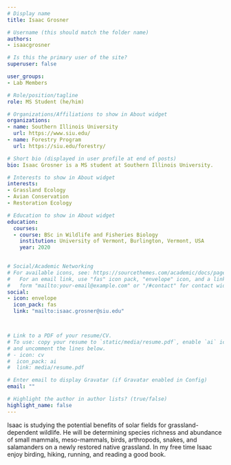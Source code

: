 ```yaml
---
# Display name
title: Isaac Grosner

# Username (this should match the folder name)
authors:
- isaacgrosner

# Is this the primary user of the site?
superuser: false

user_groups: 
- Lab Members

# Role/position/tagline
role: MS Student (he/him)

# Organizations/Affiliations to show in About widget
organizations:
- name: Southern Illinois University
  url: https://www.siu.edu/
- name: Forestry Program
  url: https://siu.edu/forestry/

# Short bio (displayed in user profile at end of posts)
bio: Isaac Grosner is a MS student at Southern Illinois University.

# Interests to show in About widget
interests:
- Grassland Ecology
- Avian Conservation   
- Restoration Ecology

# Education to show in About widget
education:
  courses:
  - course: BSc in Wildlife and Fisheries Biology
    institution: University of Vermont, Burlington, Vermont, USA
    year: 2020    
 

# Social/Academic Networking
# For available icons, see: https://sourcethemes.com/academic/docs/page-builder/#icons
#   For an email link, use "fas" icon pack, "envelope" icon, and a link in the
#   form "mailto:your-email@example.com" or "/#contact" for contact widget.
social:
- icon: envelope
  icon_pack: fas
  link: "mailto:isaac.grosner@siu.edu"



# Link to a PDF of your resume/CV.
# To use: copy your resume to `static/media/resume.pdf`, enable `ai` icons in `params.toml`, 
# and uncomment the lines below.
# - icon: cv
#  icon_pack: ai
#  link: media/resume.pdf

# Enter email to display Gravatar (if Gravatar enabled in Config)
email: ""

# Highlight the author in author lists? (true/false)
highlight_name: false
---
```


Isaac is studying the potential benefits of solar fields for grassland-dependent wildlife. He will be determining species richness and abundance of small mammals, meso-mammals, birds, arthropods, snakes, and salamanders on a newly restored native grassland. In my free time Isaac enjoy birding, hiking, running, and reading a good book. 



